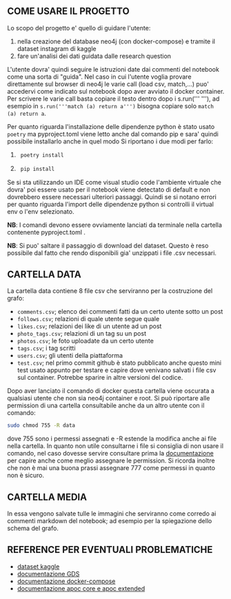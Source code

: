 ## COME USARE IL PROGETTO

Lo scopo del progetto e' quello di guidare l'utente:
1. nella creazione del database neo4j (con docker-compose) e tramite il dataset instagram di kaggle
2. fare un'analisi dei dati guidata dalle research question

L'utente dovra' quindi seguire le istruzioni date dai commenti del notebook come una sorta di "guida". 
Nel caso in cui l'utente voglia provare direttamente sul browser di neo4j le varie call (load csv, match,...) puo' accedervi come indicato sul notebook dopo aver avviato il docker container. Per scrivere le varie call basta copiare il testo dentro dopo i s.run(''' '''), ad esempio in `s.run('''match (a) return a''')` bisogna copiare solo `match (a) return a`.

Per quanto riguarda l'installazione delle dipendenze python è stato usato `poetry` ma pyproject.toml viene letto anche dal comando pip e sara' quindi possibile installarlo anche in quel modo
Si riportano i due modi per farlo:
1. ```bash 
    poetry install
2. ``` bash
    pip install
Se si sta utilizzando un IDE come visual studio code l'ambiente virtuale che dovra' poi essere usato per il notebook viene detectato di default e non dovrebbero essere necessari ulteriori passaggi. Quindi se si notano errori per quanto riguarda l'import delle dipendenze python si controlli il virtual env o l'env selezionato.

**NB**: I comandi devono essere ovviamente lanciati da terminale nella cartella contenente pyproject.toml .

**NB**: Si puo' saltare il passaggio di download del dataset. Questo è reso possibile dal fatto che rendo disponibili gia' unzippati i file .csv necessari.

## CARTELLA DATA

La cartella data contiene 8 file csv che serviranno per la costruzione del grafo:
* `comments.csv`; elenco dei commenti fatti da un certo utente sotto un post
* `follows.csv`; relazioni di quale utente segue quale
* `likes.csv`; relazioni dei like di un utente ad un post
* `photo_tags.csv`; relazioni di un tag su un post
* `photos.csv`; le foto uploadate da un certo utente
* `tags.csv`; i tag scritti 
* `users.csv`; gli utenti della piattaforma  
* `test.csv`; nel primo commit github è stato pubblicato anche questo mini test
usato appunto per testare e capire dove venivano salvati i file csv sul container. Potrebbe sparire in altre versioni del codice.

Dopo aver lanciato il comando di docker questa cartella viene oscurata a qualsiasi utente che non sia neo4j container e root. Si può riportare alle permission di una cartella consultabile anche da un altro utente con il comando:
```bash
sudo chmod 755 -R data  
```
dove 755 sono i permessi assegnati e -R estende la modifica anche ai file nella cartella.
In quanto non utile consultarne i file si consiglia di non usare il comando, nel caso dovesse servire consultare prima la [documentazione](https://linux.die.net/man/1/chmod) per capire anche come meglio assegnare le permission.
Si ricorda inoltre che non è mai una buona prassi assegnare 777 come permessi in quanto non è sicuro.

## CARTELLA MEDIA
In essa vengono salvate tulle le immagini che serviranno come corredo ai commenti markdown del notebook; ad esempio per la spiegazione dello schema del grafo.


## REFERENCE PER EVENTUALI PROBLEMATICHE

* [dataset kaggle](https://www.kaggle.com/datasets/bhanupratapbiswas/instgram) 
* [documentazione GDS](https://neo4j.com/docs/graph-data-science/current/)
* [documentazione docker-compose](https://docs.docker.com/compose/)
* [documentazione apoc core e apoc extended](https://neo4j.com/labs/apoc/)